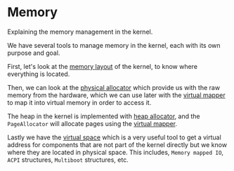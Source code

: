 # Memory

Explaining the memory management in the kernel.

We have several tools to manage memory in the kernel, each with its own purpose and goal.

First, let's look at the [memory layout] of the kernel, to know where everything is located.

Then, we can look at the [physical allocator] which provide us with the raw memory from the hardware,
which we can use later with the [virtual mapper] to map it into virtual memory in order to access it.

The heap in the kernel is implemented with [heap allocator], and the `PageAllocator` will allocate pages using the [virtual mapper].

Lastly we have the [virtual space] which is a very useful tool to get a virtual address for components that are not
part of the kernel directly but we know where they are located in physical space. This includes, `Memory mapped IO`, `ACPI` structures, `Multiboot` structures, etc.


[physical allocator]: physical_allocator.md
[virtual mapper]: virtual_mapper.md
[virtual space]: virtual_space.md
[memory layout]: memory_layout.md
[heap allocator]: ../../extra/heap_allocator.md
